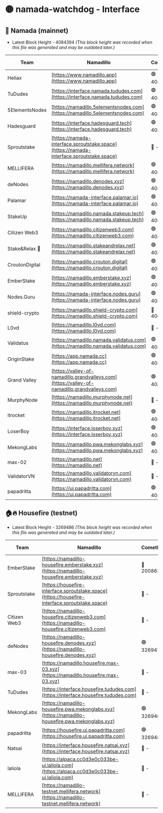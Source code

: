 # 🟡 namada-watchdog - Interface

## 🚀 Namada (mainnet)
- Latest Block Height - 4084394 *(This block height was recorded when this file was generated and may be outdated later.)*

| Team | Namadillo | CometBFT | Indexer | MASP Indexer |
|-|-|-|-|-|
| Heliax | [https://www.namadillo.app](https://www.namadillo.app) | 🟢 4084363 | 🟢 4084363 | 🟡 4084184 |
| TuDudes | [https://interface.namada.tududes.com](https://interface.namada.tududes.com) | 🟢 4084363 | 🟢 4084363 | 🟡 4084184 |
| 5ElementsNodes | [https://namadillo.5elementsnodes.com](https://namadillo.5elementsnodes.com) | 🟢 4084363 | 🟢 4084363 | 🟡 4084184 |
| Hadesguard | [https://interface.hadesguard.tech](https://interface.hadesguard.tech) | 🟢 4084364 | 🟢 4084364 | 🟡 4084184 |
| Sproutstake | [https://namada-interface.sproutstake.space](https://namada-interface.sproutstake.space) | 🔴 - | 🔴 3738134 | 🔴 - |
| MELLIFERA | [https://namadillo.mellifera.network](https://namadillo.mellifera.network) | 🟢 4084368 | 🟢 4084368 | 🔴 3765769 |
| deNodes | [https://namadillo.denodes.xyz](https://namadillo.denodes.xyz) | 🟢 4084369 | 🟢 4084369 | 🟡 4084184 |
| Palamar | [https://namada-interface.palamar.io](https://namada-interface.palamar.io) | 🟢 4084370 | 🟢 4084370 | 🟡 4084184 |
| StakeUp | [https://namadillo.namada.stakeup.tech](https://namadillo.namada.stakeup.tech) | 🟢 4084371 | 🟢 4084371 | 🟡 4084184 |
| Citizen Web3 | [https://namadillo.citizenweb3.com](https://namadillo.citizenweb3.com) | 🟢 4084372 | 🟢 4084372 | 🟡 4084184 |
| Stake&Relax 🦥 | [https://namadillo.stakeandrelax.net](https://namadillo.stakeandrelax.net) | 🟢 4084372 | 🟢 4084372 | 🔴 3765769 |
| CroutonDigital | [https://namadillo.crouton.digital](https://namadillo.crouton.digital) | 🟢 4084374 | 🟢 4084373 | 🟡 4084184 |
| EmberStake | [https://namadillo.emberstake.xyz](https://namadillo.emberstake.xyz) | 🟢 4084374 | 🟢 4084374 | 🟡 4084184 |
| Nodes.Guru | [https://namada-interface.nodes.guru](https://namada-interface.nodes.guru) | 🟢 4084375 | 🟢 4084375 | 🟡 4084184 |
| shield-crypto | [https://namadillo.shield-crypto.com](https://namadillo.shield-crypto.com) | 🔴 4066113 | 🔴 4066347 | 🟡 4084184 |
| L0vd | [https://namadillo.l0vd.com](https://namadillo.l0vd.com) | 🔴 - | 🔴 - | 🔴 - |
| Validatus | [https://namadillo.namada.validatus.com](https://namadillo.namada.validatus.com) | 🟢 4084379 | 🟢 4084379 | 🔴 3819812 |
| OriginStake | [https://app.namada.cc](https://app.namada.cc) | 🟢 4084380 | 🟢 4084379 | 🟡 4084184 |
| Grand Valley | [https://valley-of-namadillo.grandvalleys.com](https://valley-of-namadillo.grandvalleys.com) | 🟢 4084380 | 🟢 4084380 | 🟡 4084184 |
| MurphyNode | [https://namadillo.murphynode.net](https://namadillo.murphynode.net) | 🔴 - | 🔴 - | 🔴 - |
| itrocket | [https://namadillo.itrocket.net](https://namadillo.itrocket.net) | 🟢 4084383 | 🟢 4084383 | 🟡 4084184 |
| LoserBoy | [https://interface.loserboy.xyz](https://interface.loserboy.xyz) | 🟢 4084384 | 🟢 4084383 | 🟡 4084184 |
| MekongLabs | [https://namadillo.pwa.mekonglabs.xyz](https://namadillo.pwa.mekonglabs.xyz) | 🟢 4084386 | 🟢 4084385 | 🟡 4084184 |
| max-02 | [https://namadillo.net](https://namadillo.net) | 🔴 - | 🔴 - | 🔴 - |
| ValidatorVN | [https://namadillo.validatorvn.com](https://namadillo.validatorvn.com) | 🔴 - | 🔴 - | 🔴 - |
| papadritta | [https://ui.papadritta.com](https://ui.papadritta.com) | 🟢 4084394 | 🟢 4084394 | 🟡 4084184 |

## 🏠🔥 Housefire (testnet)
- Latest Block Height - 3269486 *(This block height was recorded when this file was generated and may be outdated later.)*

| Team | Namadillo | CometBFT | Indexer | MASP Indexer |
|-|-|-|-|-|
| EmberStake | [https://namadillo-housefire.emberstake.xyz](https://namadillo-housefire.emberstake.xyz) | 🔴 2008636 | 🔴 - | 🔴 - |
| Sproutstake | [https://housefire-interface.sproutstake.space](https://housefire-interface.sproutstake.space) | 🔴 - | 🔴 - | 🔴 - |
| Citizen Web3 | [https://namadillo-housefire.citizenweb3.com](https://namadillo-housefire.citizenweb3.com) | 🔴 - | 🔴 - | 🔴 - |
| deNodes | [https://namadillo-housefire.denodes.xyz](https://namadillo-housefire.denodes.xyz) | 🟢 3269475 | 🟢 3269475 | 🔴 3251438 |
| max-03 | [https://namadillo.housefire.max-03.xyz](https://namadillo.housefire.max-03.xyz) | 🔴 - | 🔴 - | 🔴 - |
| TuDudes | [https://interface.housefire.tududes.com](https://interface.housefire.tududes.com) | 🔴 - | 🔴 - | 🔴 - |
| MekongLabs | [https://namadillo-housefire.pwa.mekonglabs.xyz](https://namadillo-housefire.pwa.mekonglabs.xyz) | 🟢 3269485 | 🟢 3269485 | 🔴 3251438 |
| papadritta | [https://housefire.ui.papadritta.com](https://housefire.ui.papadritta.com) | 🟢 3269486 | 🟢 3269486 | 🔴 3251438 |
| Natsai | [https://interface.housefire.natsai.xyz](https://interface.housefire.natsai.xyz) | 🔴 - | 🔴 - | 🔴 - |
| laliola | [https://alpaca.cc0d3e0c033be-ui.laliola.com](https://alpaca.cc0d3e0c033be-ui.laliola.com) | 🔴 - | 🔴 - | 🔴 - |
| MELLIFERA | [https://namadillo-testnet.mellifera.network](https://namadillo-testnet.mellifera.network) | 🔴 - | 🔴 2778001 | 🔴 2607259 |

